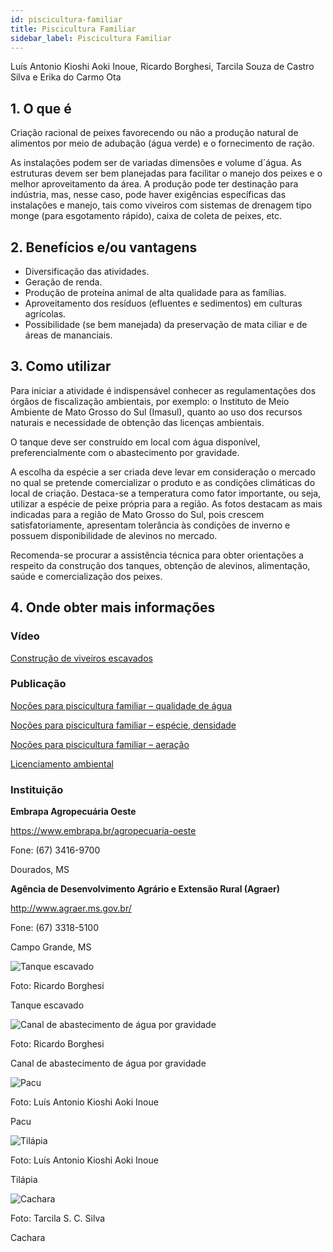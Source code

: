 ```yaml
---
id: piscicultura-familiar
title: Piscicultura Familiar
sidebar_label: Piscicultura Familiar
---
```


<div className="center-textArticle">Luís Antonio Kioshi Aoki Inoue, Ricardo Borghesi, Tarcila Souza de Castro Silva e Erika do Carmo Ota</div>

## **1. O que é**

Criação racional de peixes favorecendo ou não a produção
natural de alimentos por meio de adubação (água verde) e o
fornecimento de ração.

As instalações podem ser de variadas dimensões e volume
d´água. As estruturas devem ser bem planejadas para facilitar o
manejo dos peixes e o melhor aproveitamento da área. A
produção pode ter destinação para indústria, mas, nesse caso,
pode haver exigências específicas das instalações e manejo, tais
como viveiros com sistemas de drenagem tipo monge (para
esgotamento rápido), caixa de coleta de peixes, etc.

## **2. Benefícios e/ou vantagens**

- Diversificação das atividades.
- Geração de renda.
- Produção de proteína animal de alta qualidade para as
  famílias.
- Aproveitamento dos resíduos (efluentes e sedimentos) em
  culturas agrícolas.
- Possibilidade (se bem manejada) da preservação de mata
  ciliar e de áreas de mananciais.

## **3. Como utilizar**

Para iniciar a atividade é indispensável conhecer as regulamentações dos órgãos de fiscalização ambientais, por exemplo: o
Instituto de Meio Ambiente de Mato Grosso do Sul (Imasul),
quanto ao uso dos recursos naturais e necessidade de obtenção
das licenças ambientais.

O tanque deve ser construído em local com água disponível,
preferencialmente com o abastecimento por gravidade.

A escolha da espécie a ser criada deve levar em consideração o
mercado no qual se pretende comercializar o produto e as
condições climáticas do local de criação. Destaca-se a
temperatura como fator importante, ou seja, utilizar a espécie de
peixe própria para a região. As fotos destacam as mais indicadas
para a região de Mato Grosso do Sul, pois crescem satisfatoriamente, apresentam tolerância às condições de inverno e
possuem disponibilidade de alevinos no mercado.

Recomenda-se procurar a assistência técnica para obter
orientações a respeito da construção dos tanques, obtenção de
alevinos, alimentação, saúde e comercialização dos peixes.

## **4. Onde obter mais informações**

### Vídeo

[Construção de viveiros escavados](https://bit.ly/384D5eq)

### Publicação

[Noções para piscicultura familiar – qualidade de água](https://bit.ly/35r9o5u)

[Noções para piscicultura familiar – espécie, densidade](https://bit.ly/2s667uQ)

[Noções para piscicultura familiar – aeração](https://bit.ly/2Qya3Ol)

[Licenciamento ambiental](http://www.imasul.ms.gov.br)

### Instituição

**Embrapa Agropecuária Oeste**

https://www.embrapa.br/agropecuaria-oeste

Fone: (67) 3416-9700

Dourados, MS

**Agência de Desenvolvimento Agrário e Extensão Rural (Agraer)**

http://www.agraer.ms.gov.br/

Fone: (67) 3318-5100

Campo Grande, MS

![Tanque escavado](/img/docs/22_piscicultura/FOTO_01.jpg)

Foto: Ricardo Borghesi

<div className="center-textImage">
Tanque escavado
</div>

![Canal de abastecimento de água por gravidade](/img/docs/22_piscicultura/FOTO_02.jpg)

Foto: Ricardo Borghesi

<div className="center-textImage">
Canal de abastecimento de água por gravidade
</div>

![Pacu](/img/docs/22_piscicultura/FOTO_03.jpg)

Foto: Luís Antonio Kioshi Aoki Inoue

<div className="center-textImage">
Pacu
</div>

![Tilápia](/img/docs/22_piscicultura/FOTO_04.jpg)

Foto: Luís Antonio Kioshi Aoki Inoue

<div className="center-textImage">
Tilápia
</div>

![Cachara](/img/docs/22_piscicultura/FOTO_05.jpg)

Foto: Tarcila S. C. Silva

<div className="center-textImage">
Cachara
</div>

